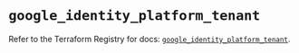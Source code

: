 # `google_identity_platform_tenant`

Refer to the Terraform Registry for docs: [`google_identity_platform_tenant`](https://registry.terraform.io/providers/hashicorp/google/6.46.0/docs/resources/identity_platform_tenant).
